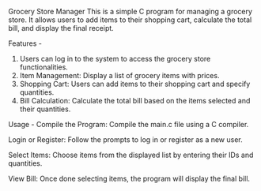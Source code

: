 Grocery Store Manager
This is a simple C program for managing a grocery store. It allows users to add items to their shopping cart, calculate the total bill, and display the final receipt.

Features -

1. Users can log in to the system to access the grocery store functionalities.
2. Item Management: Display a list of grocery items with prices.
3. Shopping Cart: Users can add items to their shopping cart and specify quantities.
4. Bill Calculation: Calculate the total bill based on the items selected and their quantities.

Usage -
Compile the Program: Compile the main.c file using a C compiler.

Login or Register: Follow the prompts to log in or register as a new user.

Select Items: Choose items from the displayed list by entering their IDs and quantities.

View Bill: Once done selecting items, the program will display the final bill.
